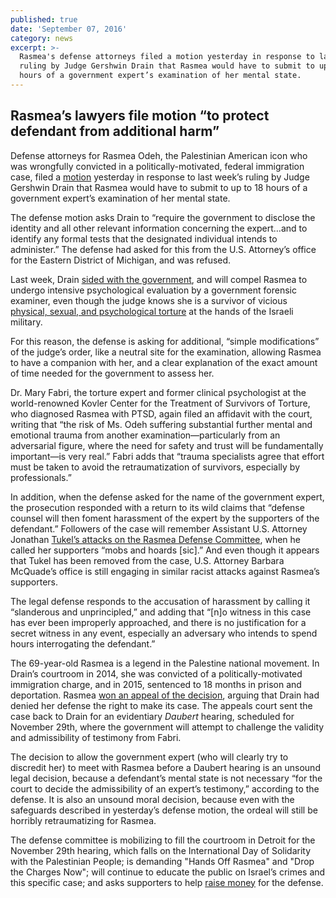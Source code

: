 ```yaml
---
published: true
date: 'September 07, 2016'
category: news
excerpt: >-
  Rasmea's defense attorneys filed a motion yesterday in response to last week’s
  ruling by Judge Gershwin Drain that Rasmea would have to submit to up to 18
  hours of a government expert’s examination of her mental state.
---
```

## Rasmea’s lawyers file motion “to protect defendant from additional harm”

Defense attorneys for Rasmea Odeh, the Palestinian American icon who was wrongfully convicted in a politically-motivated, federal immigration case, filed a [motion](http://justice4rasmea.org/assets/img/Rasmea-defense-motion-to-protect-defendant.pdf) yesterday in response to last week’s ruling by Judge Gershwin Drain that Rasmea would have to submit to up to 18 hours of a government expert’s examination of her mental state.

The defense motion asks Drain to “require the government to disclose the identity and all other relevant information concerning the expert…and to identify any formal tests that the designated individual intends to administer.”  The defense had asked for this from the U.S. Attorney’s office for the Eastern District of Michigan, and was refused.

Last week, Drain [sided with the government](http://justice4rasmea.org/news/2016/08/30/prosecutors-deny-horror-of-torture/), and will compel Rasmea to undergo intensive psychological evaluation by a government forensic examiner, even though the judge knows she is a survivor of vicious [physical, sexual, and psychological torture](http://www.truth-out.org/news/item/25910-tortured-and-raped-by-israel-persecuted-by-the-united-states) at the hands of the Israeli military.

For this reason, the defense is asking for additional, “simple modifications” of the judge’s order, like a neutral site for the examination, allowing Rasmea to have a companion with her, and a clear explanation of the exact amount of time needed for the government to assess her.

Dr. Mary Fabri, the torture expert and former clinical psychologist at the world-renowned Kovler Center for the Treatment of Survivors of Torture, who diagnosed Rasmea with PTSD, again filed an affidavit with the court, writing that “the risk of Ms. Odeh suffering substantial further mental and emotional trauma from another examination—particularly from an adversarial figure, where the need for safety and trust will be fundamentally important—is very real.” Fabri adds that “trauma specialists agree that effort must be taken to avoid the retraumatization of survivors, especially by professionals.”

In addition, when the defense asked for the name of the government expert, the prosecution responded with a return to its wild claims that “defense counsel will then foment harassment of the expert by the supporters of the defendant.”  Followers of the case will remember Assistant U.S. Attorney Jonathan [Tukel’s attacks on the Rasmea Defense Committee](http://uspcn.org/2014/10/06/detroit-u-s-attorney-threatens-supporters-of-rasmea-odeh/), when he called her supporters “mobs and hoards [sic].”  And even though it appears that Tukel has been removed from the case, U.S. Attorney Barbara McQuade’s office is still engaging in similar racist attacks against Rasmea’s supporters.

The legal defense responds to the accusation of harassment by calling it “slanderous and unprincipled,” and adding that “[n]o witness in this case has ever been improperly approached, and there is no justification for a secret witness in any event, especially an adversary who intends to spend hours interrogating the defendant.”

The 69-year-old Rasmea is a legend in the Palestine national movement. In Drain’s courtroom in 2014, she was convicted of a politically-motivated immigration charge, and in 2015, sentenced to 18 months in prison and deportation. Rasmea [won an appeal of the decision](http://justice4rasmea.org/news/2016/02/26/Rasmea-Defense-Committee-celebrating-today-planning-next-steps/), arguing that Drain had denied her defense the right to make its case.  The appeals court sent the case back to Drain for an evidentiary _Daubert_ hearing, scheduled for November 29th, where the government will attempt to challenge the validity and admissibility of testimony from Fabri.

The decision to allow the government expert (who will clearly try to discredit her) to meet with Rasmea before a Daubert hearing is an unsound legal decision, because a defendant’s mental state is not necessary “for the court to decide the admissibility of an expert’s testimony,” according to the defense. It is also an unsound moral decision, because even with the safeguards described in yesterday’s defense motion, the ordeal will still be horribly retraumatizing for Rasmea.

The defense committee is mobilizing to fill the courtroom in Detroit for the November 29th hearing, which falls on the International Day of Solidarity with the Palestinian People; is demanding "Hands Off Rasmea" and "Drop the Charges Now"; will continue to educate the public on Israel’s crimes and this specific case; and asks supporters to help [raise money](http://justice4rasmea.org/donate/) for the defense.
